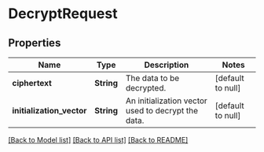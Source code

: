 # DecryptRequest

## Properties
Name | Type | Description | Notes
------------ | ------------- | ------------- | -------------
**ciphertext** | **String** | The data to be decrypted. | [default to null]
**initialization_vector** | **String** | An initialization vector used to decrypt the data. | [default to null]

[[Back to Model list]](../README.md#documentation-for-models) [[Back to API list]](../README.md#documentation-for-api-endpoints) [[Back to README]](../README.md)


